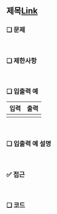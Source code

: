 ## 제목[Link](---)

### ❑ 문제

<br>

### ❑ 제한사항

<br>

### ❑ 입출력 예
| 입력 | 출력 |
|:-----------------:|:------------:|
|||

<br>

### ❑ 입출력 예 설명

<br>

### ✅ 접근

<br>

### ❑ 코드
```Python


```